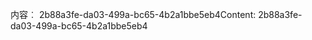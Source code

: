 <span data-ttu-id="6899d-101">内容︰ 2b88a3fe-da03-499a-bc65-4b2a1bbe5eb4</span><span class="sxs-lookup"><span data-stu-id="6899d-101">Content: 2b88a3fe-da03-499a-bc65-4b2a1bbe5eb4</span></span>
